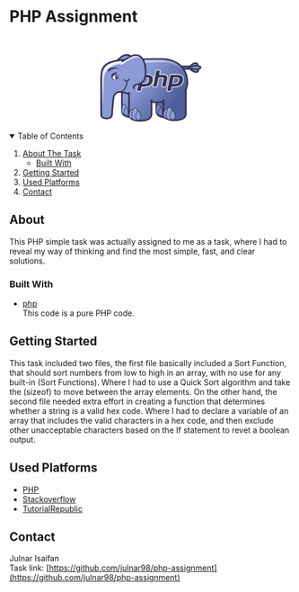 # PHP Assignment

<br/>
<p align="center">
    <img src="https://github.com/julnar98/php-assignment/blob/main/Webysther_20160423_-_Elephpant.svg.png" alt="Logo" width="180" height="120">
  </a>

<!-- TABLE OF CONTENTS -->
<details open="open">
  <summary>Table of Contents</summary>
  <ol>
    <li>
      <a href="#about-the-task">About The Task</a>
      <ul>
        <li><a href="#built-with">Built With</a></li>
      </ul>
    </li>
    <li>
      <a href="#getting-started">Getting Started</a>
    </li>
    <li><a href="#used-platforms">Used Platforms</a></li>
    <li><a href="#contact">Contact</a></li>
  </ol>



<!-- ABOUT THE TASK -->
## About 
This PHP simple task was actually assigned to me as a task, where I had to reveal my way of thinking and find the most simple, fast, and clear solutions. 

### Built With
* [php](https://www.php.net) <br/>
This code is a pure PHP code.


<!-- GETTING STARTED -->
## Getting Started

This task included two files, the first file basically included a Sort Function, that should sort numbers from low to high in an array, with no use for any built-in (Sort Functions). Where I had to use a Quick Sort algorithm and take the (sizeof) to move between the array elements. On the other hand, the second file needed extra effort in creating a function that determines whether a string is a valid hex code. Where I had to declare a variable of an array that includes the valid characters in a hex code, and then exclude other unacceptable characters based on the If statement to revet a boolean output. 


## Used Platforms
* [PHP](https://www.php.net)
* [Stackoverflow](https://stackoverflow.com)
* [TutorialRepublic](https://www.tutorialrepublic.com/)



<!-- CONTACT -->
## Contact
Julnar Isaifan 
<br/>
Task link: [https://github.com/julnar98/php-assignment](https://github.com/julnar98/php-assignment)

